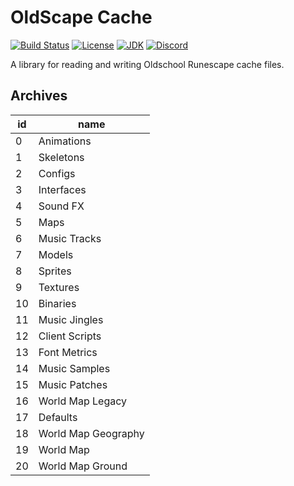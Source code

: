 # OldScape Cache
[![Build Status](https://github.com/guthix/oldscape-cache/workflows/Build/badge.svg)](https://github.com/guthix/Oldscape-Cache/actions?workflow=Build)
[![License](https://img.shields.io/github/license/guthix/OldScape-Cache)](https://github.com/guthix/OldScape-Cache/blob/master/LICENSE)
[![JDK](https://img.shields.io/badge/JDK-11%2B-blue)](https://openjdk.java.net/projects/jdk/11/)
[![Discord](https://img.shields.io/discord/538667877180637184?color=%237289da&logo=discord)](https://discord.gg/AFyGxNp)

A library for reading and writing Oldschool Runescape cache files.

## Archives
| id  | name             |
|-----|------------------|
|  0  |  Animations          |
|  1  |  Skeletons       |
|  2  |  Configs         | 
|  3  |  Interfaces      | 
|  4  |  Sound FX   | 
|  5  |  Maps            | 
|  6  |  Music Tracks    |
|  7  |  Models          | 
|  8  |  Sprites          | 
|  9  |  Textures         | 
|  10 |  Binaries          |  
|  11 |  Music Jingles   |
|  12 |  Client Scripts | 
|  13 |  Font Metrics           | 
|  14 |  Music Samples          | 
|  15 |  Music Patches     | 
|  16 |  World Map Legacy        |
|  17 |  Defaults        | 
|  18 |  World Map Geography        | 
|  19 |  World Map         |
|  20 |  World Map Ground         |    


